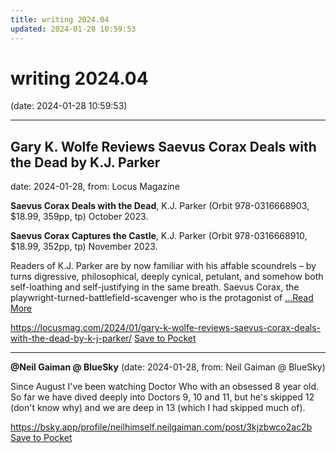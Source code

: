 ```yaml
---
title: writing 2024.04
updated: 2024-01-28 10:59:53
---
```


# writing 2024.04

(date: 2024-01-28 10:59:53)

---

## Gary K. Wolfe Reviews Saevus Corax Deals with the Dead by K.J. Parker

date: 2024-01-28, from: Locus Magazine

<p><strong>Saevus Corax Deals with the Dead</strong>, K.J. Parker (Orbit 978-0316668903, $18.99, 359pp, tp) Oc­tober 2023.</p>
<p><strong>Saevus Corax Captures the Castle</strong>, K.J. Parker (Orbit 978-0316668910, $18.99, 352pp, tp) No­vember 2023.</p>
<p>Readers of K.J. Parker are by now familiar with his affable scoundrels – by turns digressive, philo­sophical, deeply cynical, petulant, and somehow both self-loathing and self-justifying in the same breath. Saevus Corax, the playwright-turned-battlefield-scavenger who is the protagonist of  <a href="https://locusmag.com/2024/01/gary-k-wolfe-reviews-saevus-corax-deals-with-the-dead-by-k-j-parker/" class="read-more">...Read More </a></p>

<span class="feed-item-link">
<a href="https://locusmag.com/2024/01/gary-k-wolfe-reviews-saevus-corax-deals-with-the-dead-by-k-j-parker/">https://locusmag.com/2024/01/gary-k-wolfe-reviews-saevus-corax-deals-with-the-dead-by-k-j-parker/</a> <a href="https://getpocket.com/save" class="pocket-btn" data-lang="en" data-save-url="https://locusmag.com/2024/01/gary-k-wolfe-reviews-saevus-corax-deals-with-the-dead-by-k-j-parker/">Save to Pocket</a>
</span>

---

**@Neil Gaiman @ BlueSky** (date: 2024-01-28, from: Neil Gaiman @ BlueSky)

Since August I've been watching Doctor Who with an obsessed 8 year old. So far we have dived deeply into Doctors 9, 10 and 11, but he's skipped 12 (don't know why) and we are deep in 13 (which I had skipped much of).

<span class="feed-item-link">
<a href="https://bsky.app/profile/neilhimself.neilgaiman.com/post/3kjzbwco2ac2b">https://bsky.app/profile/neilhimself.neilgaiman.com/post/3kjzbwco2ac2b</a> <a href="https://getpocket.com/save" class="pocket-btn" data-lang="en" data-save-url="https://bsky.app/profile/neilhimself.neilgaiman.com/post/3kjzbwco2ac2b">Save to Pocket</a>
</span>



<script type="text/javascript">!function(d,i){if(!d.getElementById(i)){var j=d.createElement("script");j.id=i;j.src="https://widgets.getpocket.com/v1/j/btn.js?v=1";var w=d.getElementById(i);d.body.appendChild(j);}}(document,"pocket-btn-js");</script>

